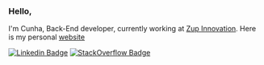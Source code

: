 ### Hello, 

I'm Cunha, Back-End developer, currently working at [Zup Innovation](zup.com.br). Here is my personal [website](https://cunhazera.github.io/)

[![Linkedin Badge](https://img.shields.io/badge/Linkedin-Gabriel%20da%20Cunha-blue)](https://www.linkedin.com/in/gabrieldcunha)
[![StackOverflow Badge](https://img.shields.io/badge/StackOverflow-Gabriel%20da%20Cunha-red)](https://stackoverflow.com/users/5408236/gabriel-cunha)
